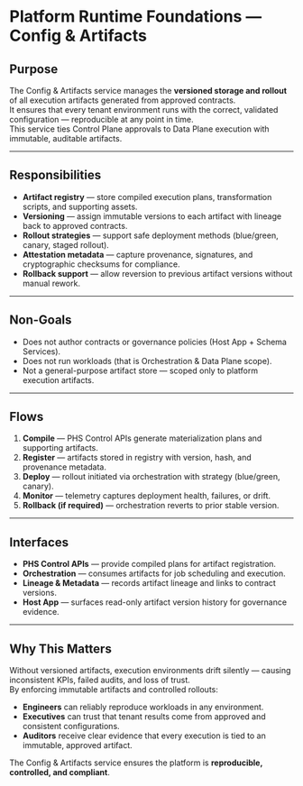 # Platform Runtime Foundations — Config & Artifacts

## Purpose
The Config & Artifacts service manages the **versioned storage and rollout** of all execution artifacts generated from approved contracts.  
It ensures that every tenant environment runs with the correct, validated configuration — reproducible at any point in time.  
This service ties Control Plane approvals to Data Plane execution with immutable, auditable artifacts.

---

## Responsibilities
- **Artifact registry** — store compiled execution plans, transformation scripts, and supporting assets.  
- **Versioning** — assign immutable versions to each artifact with lineage back to approved contracts.  
- **Rollout strategies** — support safe deployment methods (blue/green, canary, staged rollout).  
- **Attestation metadata** — capture provenance, signatures, and cryptographic checksums for compliance.  
- **Rollback support** — allow reversion to previous artifact versions without manual rework.  

---

## Non-Goals
- Does not author contracts or governance policies (Host App + Schema Services).  
- Does not run workloads (that is Orchestration & Data Plane scope).  
- Not a general-purpose artifact store — scoped only to platform execution artifacts.  

---

## Flows
1. **Compile** — PHS Control APIs generate materialization plans and supporting artifacts.  
2. **Register** — artifacts stored in registry with version, hash, and provenance metadata.  
3. **Deploy** — rollout initiated via orchestration with strategy (blue/green, canary).  
4. **Monitor** — telemetry captures deployment health, failures, or drift.  
5. **Rollback (if required)** — orchestration reverts to prior stable version.  

---

## Interfaces
- **PHS Control APIs** — provide compiled plans for artifact registration.  
- **Orchestration** — consumes artifacts for job scheduling and execution.  
- **Lineage & Metadata** — records artifact lineage and links to contract versions.  
- **Host App** — surfaces read-only artifact version history for governance evidence.  

---

## Why This Matters
Without versioned artifacts, execution environments drift silently — causing inconsistent KPIs, failed audits, and loss of trust.  
By enforcing immutable artifacts and controlled rollouts:
- **Engineers** can reliably reproduce workloads in any environment.  
- **Executives** can trust that tenant results come from approved and consistent configurations.  
- **Auditors** receive clear evidence that every execution is tied to an immutable, approved artifact.  

The Config & Artifacts service ensures the platform is **reproducible, controlled, and compliant**.
